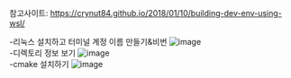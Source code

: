 참고사이트: https://crynut84.github.io/2018/01/10/building-dev-env-using-wsl/  

-리눅스 설치하고 터미널 계정 이름 만들기&비번
![image](https://user-images.githubusercontent.com/56099627/75890003-197a9200-5e71-11ea-9a8e-9a611df90a44.png)  
-디렉토리 정보 보기
![image](https://user-images.githubusercontent.com/56099627/75890131-48910380-5e71-11ea-8581-abd6c788bd21.png)  
-cmake 설치하기
![image](https://user-images.githubusercontent.com/56099627/75890217-63fc0e80-5e71-11ea-8ca3-ca2a55766d89.png)  
